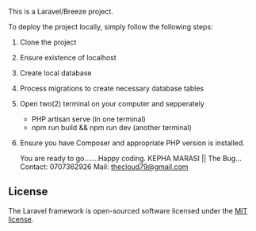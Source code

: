 This is a Laravel/Breeze project. 

To deploy the project locally, simply follow the following steps:

1. Clone the project
2. Ensure existence of  localhost
3. Create local database
4. Process migrations to create  necessary database tables
5. Open two(2) terminal  on your computer and sepperately
   - PHP artisan serve  (in one terminal)
   - npm run build  && npm  run dev (another terminal)
  
6. Ensure you have Composer and appropriate PHP version is installed. 

   You are ready to go.......Happy coding.
KEPHA MARASI || The Bug...
Contact: 0707362926
Mail: thecloud79@gmail.com 



## License

The Laravel framework is open-sourced software licensed under the [MIT license](https://opensource.org/licenses/MIT).
